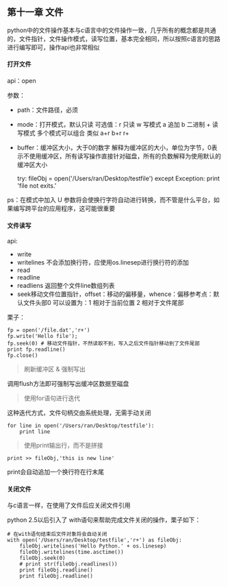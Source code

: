 ## 第十一章 文件

python中的文件操作基本与c语言中的文件操作一致，几乎所有的概念都是共通的，文件指针，文件操作模式，读写位置，基本完全相同，所以按照c语言的思路进行编写即可，操作api也非常相似

#### 打开文件

api：open

参数：

- path：文件路径，必须
- mode：打开模式，默认只读 可选值：r 只读 w 写模式 a 追加 b 二进制 + 读写模式 多个模式可以组合 类似 a+r b+r r+
- buffer：缓冲区大小，大于0的数字 解释为缓冲区的大小，单位为字节，0表示不使用缓冲区，所有读写操作直接针对磁盘，所有的负数解释为使用默认的缓冲区大小

    try:
        fileObj = open('/Users/ran/Desktop/testfile')
    except Exception:
        print 'file not exits.'

ps：在模式中加入 U 参数将会使换行字符自动进行转换，而不管是什么平台，如果编写跨平台的应用程序，这可能很重要

#### 文件读写

api:

- write
- writelines 不会添加换行符，应使用os.linesep进行换行符的添加
- read
- readline
- readliens 返回整个文件line数组列表
- seek移动文件位置指针，offset：移动的偏移量，whence：偏移参考点：默认文件头部0 可以设置为：1 相对于当前位置 2 相对于文件尾部

栗子：

    fp = open('/file.dat','r+')
    fp.write('Hello file');
    fp.seek(0) # 移动文件指针，不然读取不到，写入之后文件指针移动到了文件尾部
    print fp.readline()
    fp.close()

> 刷新缓冲区 & 强制写出

调用flush方法即可强制写出缓冲区数据至磁盘

> 使用for语句进行迭代

这种迭代方式，文件句柄交由系统处理，无需手动关闭

    for line in open('/Users/ran/Desktop/testfile'):
        print line

> 使用print输出行，而不是拼接

    print >> fileObj,'this is new line'

print会自动追加一个换行符在行末尾

#### 关闭文件

与c语言一样，在使用了文件后应关闭文件引用

python 2.5以后引入了 with语句来帮助完成文件关闭的操作，栗子如下：

    # 在with语句结束后文件对象将会自动关闭
    with open('/Users/ran/Desktop/testfile','r+') as fileObj:
        fileObj.writelines('Hello Python.' + os.linesep)
        fileObj.writelines(time.asctime())
        fileObj.seek(0)
        # print str(fileObj.readlines())
        print fileObj.readline()
        print fileObj.readline()




